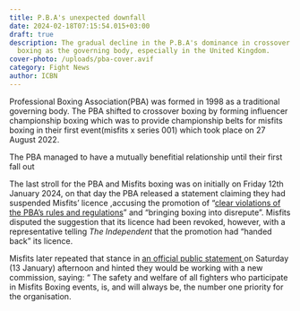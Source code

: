 ```yaml
---
title: P.B.A's unexpected downfall
date: 2024-02-18T07:15:54.015+03:00
draft: true
description: The gradual decline in the P.B.A's dominance in crossover boxing
  boxing as the governing body, especially in the United Kingdom.
cover-photo: /uploads/pba-cover.avif
category: Fight News
author: ICBN
---
```

Professional Boxing Association(PBA) was formed in 1998 as a traditional governing body. The PBA shifted to crossover boxing by forming influencer championship boxing which was to provide championship belts for misfits boxing in their first event(misfits x series 001) which took place on 27 August 2022.

The PBA managed to have a mutually benefitial relationship until their first fall out

The last stroll for the PBA and Misfits boxing was on initially on Friday 12th January 2024, on that day the PBA released a statement claiming they had suspended Misfits’ licence ,accusing the promotion of “[clear violations of the PBA’s rules and regulations](https://www.independent.co.uk/sport/ksi-logan-paul-dazn-tommy-fury-dillon-danis-b2430466.html)” and “bringing boxing into disrepute”. Misfits disputed the suggestion that its licence had been revoked, however, with a representative telling _The Independent_ that the promotion had “handed back” its licence.

Misfits later repeated that stance in [an official public statement ](https://twitter.com/misfitsboxing/status/1746206103438782606?s=46&t=Xne_X7RrH7NNqALszgnefA)on Saturday (13 January) afternoon and hinted they would be working with a new commission, saying: “ The safety and welfare of all fighters who participate in Misfits Boxing events, is, and will always be, the number one priority for the organisation.
